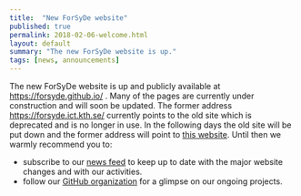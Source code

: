 ```yaml
---
title:  "New ForSyDe website"
published: true
permalink: 2018-02-06-welcome.html
layout: default
summary: "The new ForSyDe website is up."
tags: [news, announcements]
---
```


The new ForSyDe website is up and publicly available at <https://forsyde.github.io/> . Many of the pages are currently under construction and will soon be updated. The former address <https://forsyde.ict.kth.se/> currently points to the old site which is deprecated and is no longer in use. In the following days the old site will be put down and the former address will point to [this website](https://forsyde.github.io/). Until then we warmly recommend you to:

 * subscribe to our [news feed](feed.xml) to keep up to date with the major website changes and with our activities.
 * follow our [GitHub organization](https://github.com/forsyde) for a glimpse on our ongoing projects.
